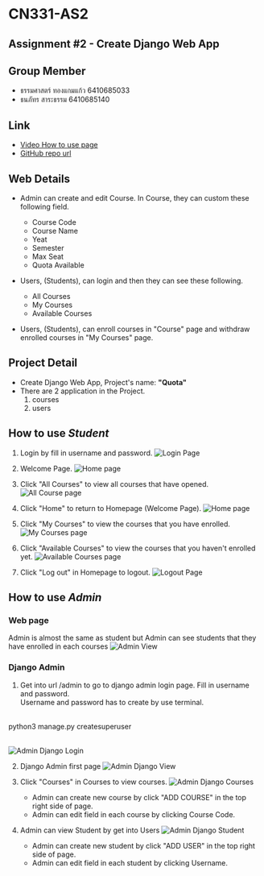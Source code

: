 # CN331-AS2
## Assignment #2 - Create Django Web App

## **Group Member**
- ธรรมศาสตร์ ทองแกมแก้ว 6410685033
- ธนภัทร สาระธรรม 6410685140

## **Link**
- [Video How to use page](https://tuipied.sharepoint.com/:v:/s/Pond728/EdVG26hiNllNmShNvdREa68Bmr9n6YaMHjmvFqx36F16yA?e=7NiBMm)
- [GitHub repo url](https://github.com/cn331-6410685033/cn331-as2.git)

## **Web Details**
- Admin can create and edit Course. In Course, they can custom these following field. 
    - Course Code
    - Course Name
    - Yeat
    - Semester
    - Max Seat
    - Quota Available

- Users, (Students), can login and then they can see these following.
    - All Courses
    - My Courses
    - Available Courses

- Users, (Students), can enroll courses in "Course" page and withdraw enrolled courses in "My Courses" page.

## **Project Detail**
- Create Django Web App, Project's name: **"Quota"**
- There are 2 application in the Project.
    1. courses
    2. users

## How to use ***Student***

1. Login by fill in username and password.
![Login Page](./Capture/Login.png "Login Page")

2. Welcome Page.
![Home page](./Capture/Welcome.png "Home page")

3. Click "All Courses" to view all courses that have opened.
![All Course page](./Capture/All%20Courses.png "All Courses")

4. Click "Home" to return to Homepage (Welcome Page).
![Home page](./Capture/Welcome.png "Home page")

5. Click "My Courses" to view the courses that you have enrolled.
![My Courses page](./Capture/My%20Courses.png "My Courses")

6. Click "Available Courses" to view the courses that you haven't enrolled yet.
![Available Courses page](./Capture/Available%20Courses.png "Available Courses")

7. Click "Log out" in Homepage to logout.
![Logout Page](./Capture/Logout.png "Logout")

## How to use ***Admin***

### **Web page**
Admin is almost the same as student but Admin can see students that they have enrolled in each courses
![Admin View](./Capture/Admin.png "Admin View")

### **Django Admin**
1. Get into url /admin to go to django admin login page. Fill in username and password.<br>
Username and password has to create by use terminal.<br>
<br>
python3 manage.py createsuperuser<br>
<br>

![Admin Django Login](./Capture/DjangoAdminLogin.png "Admin Django Login")

2. Django Admin first page
![Admin Django View](./Capture/DjangoAdminView.png "Admin Django View")

3. Click "Courses" in Courses to view courses.
![Admin Django Courses](./Capture/Django%20Courses.png "Admin Django Courses")
    - Admin can create new course by click "ADD COURSE" in the top right side of page.
    - Admin can edit field in each course by clicking Course Code.

4. Admin can view Student by get into Users
![Admin Django Student](./Capture/DjangoStudent.png "Admin Django Student")
    - Admin can create new student by click "ADD USER" in the top right side of page.
    - Admin can edit field in each student by clicking Username.